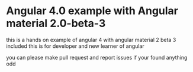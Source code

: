 # Angular 4.0 example with Angular material 2.0-beta-3

this is a hands on example of angular 4 with angular material 2 beta 3 included
this is for developer and new learner of angular

you can please make pull request and report issues if your found anything odd